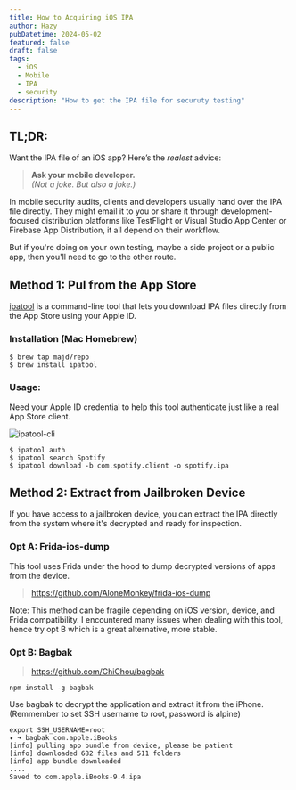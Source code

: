 ```yaml
---
title: How to Acquiring iOS IPA
author: Hazy
pubDatetime: 2024-05-02
featured: false
draft: false
tags:
  - iOS
  - Mobile
  - IPA
  - security
description: "How to get the IPA file for securuty testing"
---
```


## TL;DR:
Want the IPA file of an iOS app? Here’s the *realest* advice:

> **Ask your mobile developer.**  
> *(Not a joke. But also a joke.)*

In mobile security audits, clients and developers usually hand over the IPA file directly. They might email it to you or share it through development-focused distribution platforms like TestFlight or Visual Studio App Center or Firebase App Distribution, it all depend on their workflow.

But if you're doing on your own testing, maybe a side project or a public app, then you'll need to go to the other route.

## Method 1: Pul from the App Store 

[ipatool](https://github.com/majd/ipatool) is a command-line tool that lets you download IPA files directly from the App Store using your Apple ID.

### Installation (Mac Homebrew)

``` shell
$ brew tap majd/repo
$ brew install ipatool
```
### Usage:

Need your Apple ID credential to help this tool authenticate just like a real App Store client.

![ipatool-cli](@assets/images/2024-10-15-15-32-00.png)

``` shell
$ ipatool auth
$ ipatool search Spotify
$ ipatool download -b com.spotify.client -o spotify.ipa
```
## Method 2: Extract from Jailbroken Device

If you have access to a jailbroken device, you can extract the IPA directly from the system where it's decrypted and ready for inspection.

### Opt A: Frida-ios-dump
This tool uses Frida under the hood to dump decrypted versions of apps from the device.

> https://github.com/AloneMonkey/frida-ios-dump

Note: This method can be fragile depending on iOS version, device, and Frida compatibility. I encountered many issues when dealing with this tool, hence try opt B which is a great alternative, more stable. 

### Opt B: Bagbak

> https://github.com/ChiChou/bagbak

``` shell
npm install -g bagbak
```

Use bagbak to decrypt the application and extract it from the iPhone. (Remmember to set SSH username to root, password is alpine)

```shell
export SSH_USERNAME=root
✦ ➜ bagbak com.apple.iBooks
[info] pulling app bundle from device, please be patient
[info] downloaded 682 files and 511 folders
[info] app bundle downloaded
....
Saved to com.apple.iBooks-9.4.ipa
```